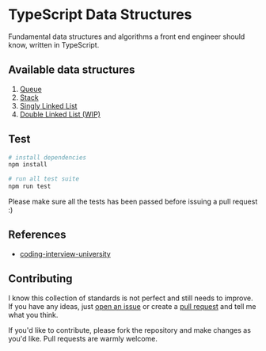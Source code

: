 # TypeScript Data Structures

Fundamental data structures and algorithms a front end engineer should know, written in TypeScript.

## Available data structures

1. [Queue][queue]
2. [Stack][stack]
3. [Singly Linked List][linkedlist]
4. [Double Linked List (WIP)][linkedlist]

## Test

```bash
# install dependencies
npm install

# run all test suite
npm run test
```

Please make sure all the tests has been passed before issuing a pull request :)

## References

- [coding-interview-university][coding-interview-university]

## Contributing

I know this collection of standards is not perfect and still needs to improve. If you have any ideas, just [open an issue][issues] or create a [pull request][pullreq] and tell me what you think.

If you'd like to contribute, please fork the repository and make changes as you'd like. Pull requests are warmly welcome.

[coding-interview-university]: https://github.com/jwasham/coding-interview-university
[queue]: https://github.com/trungk18/typescript-data-structures/tree/master/data-structures/queue
[stack]: https://github.com/trungk18/typescript-data-structures/tree/master/data-structures/stack
[linkedlist]: https://github.com/trungk18/typescript-data-structures/tree/master/data-structures/linked-list
[issues]: https://github.com/trungk18/typescript-data-structures/issues/new
[pullreq]: https://github.com/trungk18/typescript-data-structures/compare
